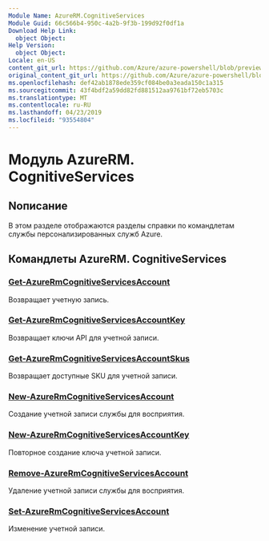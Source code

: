 ```yaml
---
Module Name: AzureRM.CognitiveServices
Module Guid: 66c566b4-950c-4a2b-9f3b-199d92f0df1a
Download Help Link:
  object Object: 
Help Version:
  object Object: 
Locale: en-US
content_git_url: https://github.com/Azure/azure-powershell/blob/preview/src/ResourceManager/CognitiveServices/Commands.Management.CognitiveServices/help/AzureRM.CognitiveServices.md
original_content_git_url: https://github.com/Azure/azure-powershell/blob/preview/src/ResourceManager/CognitiveServices/Commands.Management.CognitiveServices/help/AzureRM.CognitiveServices.md
ms.openlocfilehash: def42ab1878ede359cf084be0a3eada150c1a315
ms.sourcegitcommit: 43f4bdf2a59dd82fd881512aa9761bf72eb5703c
ms.translationtype: MT
ms.contentlocale: ru-RU
ms.lasthandoff: 04/23/2019
ms.locfileid: "93554804"
---
```

# Модуль AzureRM. CognitiveServices
## Nописание
В этом разделе отображаются разделы справки по командлетам службы персонализированных служб Azure.

## Командлеты AzureRM. CognitiveServices
### [Get-AzureRmCognitiveServicesAccount](Get-AzureRmCognitiveServicesAccount.md)
Возвращает учетную запись.

### [Get-AzureRmCognitiveServicesAccountKey](Get-AzureRmCognitiveServicesAccountKey.md)
Возвращает ключи API для учетной записи.

### [Get-AzureRmCognitiveServicesAccountSkus](Get-AzureRmCognitiveServicesAccountSkus.md)
Возвращает доступные SKU для учетной записи.

### [New-AzureRmCognitiveServicesAccount](New-AzureRmCognitiveServicesAccount.md)
Создание учетной записи службы для восприятия.

### [New-AzureRmCognitiveServicesAccountKey](New-AzureRmCognitiveServicesAccountKey.md)
Повторное создание ключа учетной записи.

### [Remove-AzureRmCognitiveServicesAccount](Remove-AzureRmCognitiveServicesAccount.md)
Удаление учетной записи службы для восприятия.

### [Set-AzureRmCognitiveServicesAccount](Set-AzureRmCognitiveServicesAccount.md)
Изменение учетной записи.

